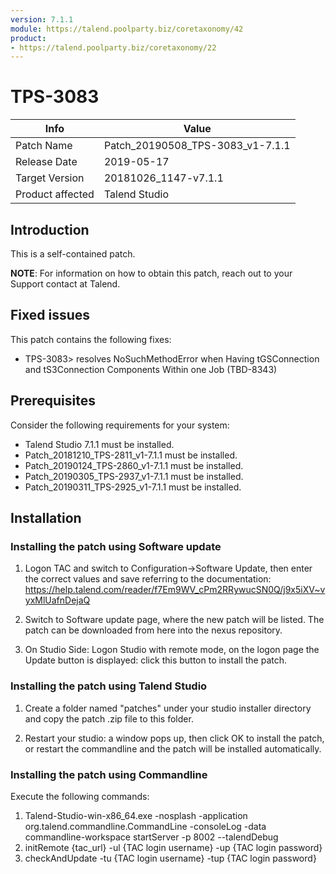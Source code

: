 ```yaml
---
version: 7.1.1
module: https://talend.poolparty.biz/coretaxonomy/42
product:
- https://talend.poolparty.biz/coretaxonomy/22
---
```


# TPS-3083

| Info             | Value |
| ---------------- | ---------------- |
| Patch Name       | Patch_20190508_TPS-3083_v1-7.1.1|
| Release Date     | 2019-05-17 |
| Target Version   | 20181026_1147-v7.1.1 |
| Product affected | Talend Studio |

## Introduction <!-- mandatory -->

This is a self-contained patch.

**NOTE**: For information on how to obtain this patch, reach out to your Support contact at Talend.

## Fixed issues <!-- mandatory -->



This patch contains the following fixes:

- TPS-3083> resolves NoSuchMethodError when Having tGSConnection and tS3Connection Components Within one Job (TBD-8343)



## Prerequisites <!-- mandatory -->



Consider the following requirements for your system:

- Talend Studio 7.1.1 must be installed.
- Patch_20181210_TPS-2811_v1-7.1.1 must be installed.
- Patch_20190124_TPS-2860_v1-7.1.1 must be installed.
- Patch_20190305_TPS-2937_v1-7.1.1 must be installed.
- Patch_20190311_TPS-2925_v1-7.1.1 must be installed.




## Installation <!-- mandatory -->



### Installing the patch using Software update <!-- if applicable -->

1) Logon TAC and switch to Configuration->Software Update, then enter the correct values and save referring to the documentation: https://help.talend.com/reader/f7Em9WV_cPm2RRywucSN0Q/j9x5iXV~vyxMlUafnDejaQ

2) Switch to Software update page, where the new patch will be listed. The patch can be downloaded from here into the nexus repository.

3) On Studio Side: Logon Studio with remote mode, on the logon page the Update button is displayed: click this button to install the patch.

### Installing the patch using Talend Studio <!-- if applicable -->

1) Create a folder named "patches" under your studio installer directory and copy the patch .zip file to this folder.

2) Restart your studio: a window pops up, then click OK to install the patch, or restart the commandline and the patch will be installed automatically.

### Installing the patch using Commandline <!-- if applicable -->

Execute the following commands:

1. Talend-Studio-win-x86_64.exe -nosplash -application org.talend.commandline.CommandLine -consoleLog -data commandline-workspace startServer -p 8002 --talendDebug
2. initRemote {tac_url} -ul {TAC login username} -up {TAC login password}
3. checkAndUpdate -tu {TAC login username} -tup {TAC login password}

